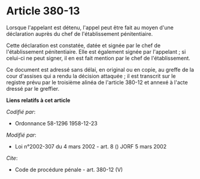 # Article 380-13

Lorsque l'appelant est détenu, l'appel peut être fait au moyen d'une déclaration auprès du chef de l'établissement
pénitentiaire. 

Cette déclaration est constatée, datée et signée par le chef de l'établissement pénitentiaire. Elle est également signée par
l'appelant ; si celui-ci ne peut signer, il en est fait mention par le chef de l'établissement. 

Ce document est adressé sans délai, en original ou en copie, au greffe de la cour d'assises qui a rendu la décision
attaquée ; il est transcrit sur le registre prévu par le troisième alinéa de l'article 380-12 et annexé à l'acte dressé par
le greffier.

**Liens relatifs à cet article**

_Codifié par_:

  - Ordonnance 58-1296 1958-12-23

_Modifié par_:

  - Loi n°2002-307 du 4 mars 2002 - art. 8 () JORF 5 mars 2002

_Cite_:

  - Code de procédure pénale - art. 380-12 (V)
